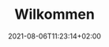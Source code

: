 ---
title: "Wilkommen"
date: 2021-08-06T11:23:14+02:00
draft: true

welcomeText: true
text: "Unser Anliegen ist es Jugendliche und Erwachsene zum Spielen zu motivieren. Deshalb bemühen wir uns regelmässige Events zu planen, bei denen jedes Mitglied teilnehmen kann. Falls Sie Interesse an einem Schnuppertag haben, können Sie uns gerne kontaktieren."

img1: false
imgUrl1: ""
imgAlt1: ""

timeTable: false

section: true
sectionTitle: "Schnuppertag"
sectionText: "Melden sie sich hier zu einem Schnuppertag an"
sectionButtonnText: "Anmelden"

img2: false
imgUrl2: ""
imgAlt2: ""

optionalText1: true
optionalTitle1: "News"
optionalContentText1: "Hier werden Sie zukünfig die News sehen."

cards: false

optionalText2: false
optionalTitle2: ""
optionalContentText2: ""
optionalButton1: false
optionalButton1Text: ""
link1: ""
optionalButton2: false
optionalButton2Text: ""
link2: ""
---